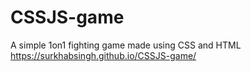 # CSSJS-game
A simple 1on1 fighting game made using CSS and HTML
https://surkhabsingh.github.io/CSSJS-game/
